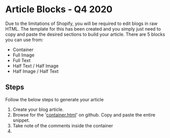 # Article Blocks - Q4 2020
<p>Due to the limitations of Shopify, you will be required to edit blogs in raw HTML. The template for this has been created and you simply just need to copy and paste the desired sections to build your article. There are 5 blocks you can use from:</p>

- Container
- Full Image
- Full Text
- Half Text / Half Image
- Half Image / Half Text

## Steps
<p>Follow the below steps to generate your article </p>

1. Create your blog article.
1. Browse for the '[container.html](https://github.com/everaustralia/article-2020-q4/blob/main/container.html)' on github. Copy and paste the entire snippet. 
  1. Take note of the comments inside the container 
1. 
